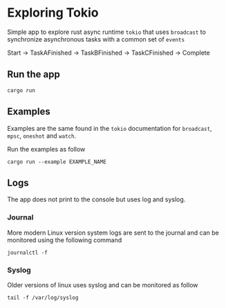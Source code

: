 # Exploring Tokio
Simple app to explore rust async runtime `tokio` that uses `broadcast` to synchronize asynchronous tasks with a common set of `events`

Start -> TaskAFinished -> TaskBFinished -> TaskCFinished -> Complete

## Run the app
```shell
cargo run
```

## Examples
Examples are the same found in the `tokio` documentation for `broadcast`, `mpsc`, `oneshot` and `watch`.

Run the examples as follow

```shell
cargo run --example EXAMPLE_NAME
```

## Logs
The app does not print to the console but uses log and syslog.

### Journal
More modern Linux version system logs are sent to the journal and can be monitored using the following command
```shell
journalctl -f
```

### Syslog
Older versions of linux uses syslog and can be monitored as follow
```shell
tail -f /var/log/syslog
```
